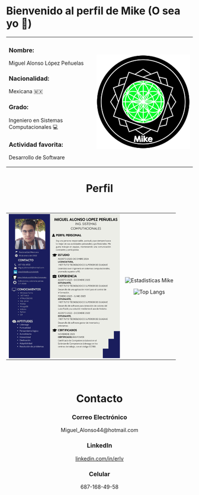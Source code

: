 <h1>Bienvenido al perfil de Mike (O sea yo 🤞)</h1>

<table  align="center" width=900>
  <tr>
    <td>
      <p  align="left">
<h3>Nombre: </h3><p>Miguel Alonso López Peñuelas</p>
<h3>Nacionalidad: </h3> <p>Mexicana 🇲🇽</p>
<h3>Grado: </h3><p>Ingeniero en Sistemas Computacionales 💻</p> 
<h3>Actividad favorita: </h3> <p>Desarrollo de Software</p>
      </p>
      </td>
    <td>
      <img align="center" src="Simbolo.png" width=400>
    </td>
    </tr>
</table>
<h1 align='center'>Perfil</h1>
<br/>
<table align="center">
  <td>
    <a href="Curriculum.pdf"><img src="Curriculum.png" width=300  align="left"></a>
  </td>
<td align="center">
  
![Estadisticas Mike](https://github-readme-stats.vercel.app/api?username=ING-Mike-Programador&show_icons=true&theme=holi)

![Top Langs](https://github-readme-stats.vercel.app/api/top-langs/?username=ING-Mike-Programador&show_icons=true&theme=github_dark&layout=donut)

</td>
</table>
<br>

<br>

<h1 align='center'>Contacto</h1>

<h3 align='center'>Correo Electrónico</h3>
<p align='center'>Miguel_Alonso44@hotmail.com</p>

<h3 align='center'>LinkedIn</h3>
<a href="https://www.linkedin.com/in/erlv"><p align='center'>linkedin.com/in/erlv</p></a>

<h3 align='center'>Celular</h3>
<p align='center'>687-168-49-58</p>









